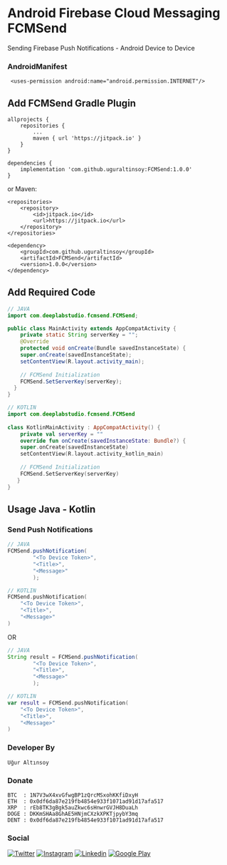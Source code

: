 
# Android Firebase Cloud Messaging FCMSend
Sending Firebase Push Notifications - Android Device to Device

### AndroidManifest
```
 <uses-permission android:name="android.permission.INTERNET"/>
```

## Add FCMSend Gradle Plugin
```
allprojects {
	repositories {
		...
		maven { url 'https://jitpack.io' }
	}
}
```
```
dependencies {
	implementation 'com.github.uguraltinsoy:FCMSend:1.0.0'
}
```
or Maven:
```
<repositories>
	<repository>
	    <id>jitpack.io</id>
	    <url>https://jitpack.io</url>
	</repository>
</repositories>
```
```
<dependency>
	<groupId>com.github.uguraltinsoy</groupId>
	<artifactId>FCMSend</artifactId>
	<version>1.0.0</version>
</dependency>
```
## Add Required Code
```Java 
// JAVA
import com.deeplabstudio.fcmsend.FCMSend;  

public class MainActivity extends AppCompatActivity {
	private static String serverKey = ""; 
	@Override  
	protected void onCreate(Bundle savedInstanceState) {  
	super.onCreate(savedInstanceState);  
	setContentView(R.layout.activity_main);
	
	// FCMSend Initialization
	FCMSend.SetServerKey(serverKey); 
  }  
}
```
```Kotlin
// KOTLIN
import com.deeplabstudio.fcmsend.FCMSend  
  
class KotlinMainActivity : AppCompatActivity() {  
	private val serverKey = ""  
	override fun onCreate(savedInstanceState: Bundle?) {  
	super.onCreate(savedInstanceState)  
	setContentView(R.layout.activity_kotlin_main)  
	
	// FCMSend Initialization
	FCMSend.SetServerKey(serverKey) 
   }
}
```
## Usage Java - Kotlin

### Send Push Notifications
```Java
// JAVA
FCMSend.pushNotification(
        "<To Device Token>",
        "<Title>",
        "<Message>"
        );
```
```Kotlin
// KOTLIN
FCMSend.pushNotification(
    "<To Device Token>",
    "<Title>",
    "<Message>"
)
```
OR
```Java
// JAVA
String result = FCMSend.pushNotification(
        "<To Device Token>",
        "<Title>",
        "<Message>"
        );
```
```Kotlin
// KOTLIN
var result = FCMSend.pushNotification(
    "<To Device Token>",
    "<Title>",
    "<Message>"
)
```
### Developer By
```
Uğur Altınsoy
```

### Donate
```
BTC  : 1N7V3wX4xvGfwgBP1zQrcMSxohKKfiDxyH
ETH  : 0x0df6da87e219fb4854e933f1071ad91d17afa517
XRP  : rEb8TK3gBgk5auZkwc6sHnwrGVJH8DuaLh
DOGE : DKKmSHAa8GhAE5HNjmCXzkXPKTjpybY3mq
DENT : 0x0df6da87e219fb4854e933f1071ad91d17afa517
```

### Social
[![Twitter](https://img.shields.io/badge/twitter-%231DA1F2.svg?&style=for-the-badge&logo=twitter&logoColor=white)](https://twitter.com/uguraltnsy)
[![Instagram](https://img.shields.io/badge/instagram-%23E4405F.svg?&style=for-the-badge&logo=instagram&logoColor=white)](https://www.instagram.com/ugur.altnsy)
[![Linkedin](https://img.shields.io/badge/linkedin-%230077B5.svg?&style=for-the-badge&logo=linkedin&logoColor=white)](https://www.linkedin.com/in/uğur-altınsoy/)
[![Google Play](https://img.shields.io/badge/Google%20Play-414141?logo=google-play&logoColor=white&style=for-the-badge)](https://play.google.com/store/apps/developer?id=DeepLab&hl=tr)
